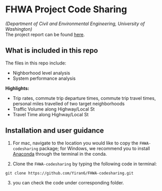 # FHWA Project Code Sharing

*(Department of Civil and Environmental Engineering, University of Washington)*\
The project report can be found [here](https://www.fhwa.dot.gov/planning/tmip/publications/other_reports/alaskan_way_viaduct_replacement/).

## What is included in this repo
The files in this repo include:
- Nighborhood level analysis
- System performance analysis

**Highlights:**
- Trip rates, commute trip departure times, commute trip travel times, personal miles travelled of two target neighborhoods
- Traffic Volume along Highway/Local St
- Travel Time along Highway/Local St

## Installation and user guidance
1. For mac, navigate to the location you would like to copy the `FHWA-codesharing` package; for Windows, we recommend you to install [Anaconda](https://www.anaconda.com/download/#macos) through the terminal in the conda.

2. Clone the `FHWA-codesharing` by typing the following code in terminal:

~~~
git clone https://github.com/Yiran6/FHWA-codesharing.git
~~~

3. you can check the code under corresponding folder.
